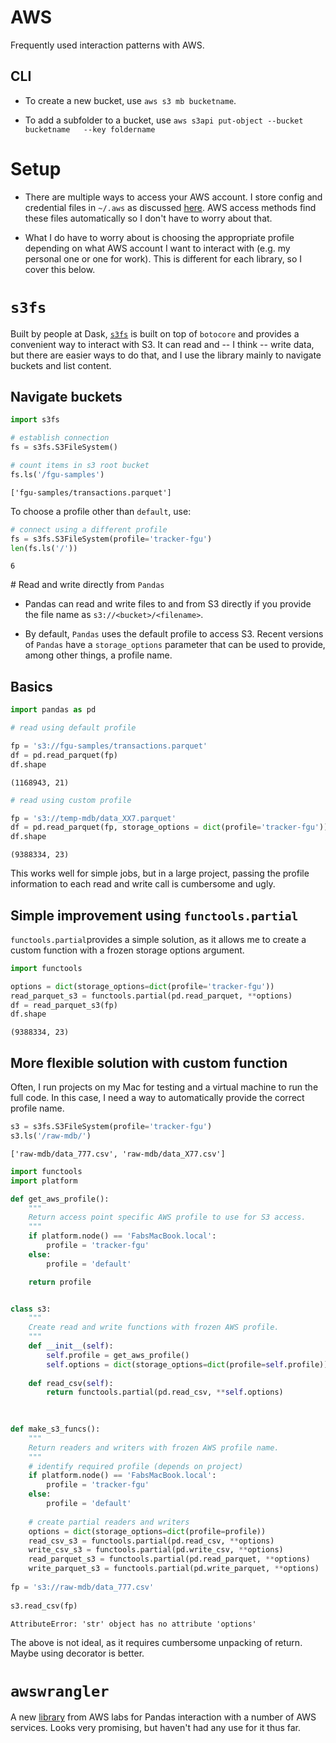 # AWS


Frequently used interaction patterns with AWS.

## CLI

-   To create a new bucket, use `aws s3 mb bucketname`.

-   To add a subfolder to a bucket, use `aws s3api put-object --bucket bucketname   --key foldername`

# Setup

-   There are multiple ways to access your AWS account. I store config and credential files in `~/.aws` as discussed [here](https://docs.aws.amazon.com/cli/latest/userguide/cli-configure-files.html). AWS access methods find these files automatically so I don't have to worry about that.

-   What I do have to worry about is choosing the appropriate profile depending on what AWS account I want to interact with (e.g. my personal one or one for work). This is different for each library, so I cover this below.

# `s3fs`

Built by people at Dask, [`s3fs`](https://github.com/dask/s3fs) is built on top of `botocore` and provides a convenient way to interact with S3. It can read and -- I think -- write data, but there are easier ways to do that, and I use the library mainly to navigate buckets and list content.

## Navigate buckets

``` python
import s3fs

# establish connection
fs = s3fs.S3FileSystem()

# count items in s3 root bucket
fs.ls('/fgu-samples')
```

    ['fgu-samples/transactions.parquet']

To choose a profile other than `default`, use:

``` python
# connect using a different profile
fs = s3fs.S3FileSystem(profile='tracker-fgu')
len(fs.ls('/'))
```

    6

# Read and write directly from `Pandas`

-   Pandas can read and write files to and from S3 directly if you provide the file name as `s3://<bucket>/<filename>`.

-   By default, `Pandas` uses the default profile to access S3. Recent versions of `Pandas` have a `storage_options` parameter that can be used to provide, among other things, a profile name.

## Basics

``` python
import pandas as pd

# read using default profile 

fp = 's3://fgu-samples/transactions.parquet'
df = pd.read_parquet(fp)
df.shape
```

    (1168943, 21)

``` python
# read using custom profile

fp = 's3://temp-mdb/data_XX7.parquet'
df = pd.read_parquet(fp, storage_options = dict(profile='tracker-fgu'))
df.shape
```

    (9388334, 23)

This works well for simple jobs, but in a large project, passing the profile information to each read and write call is cumbersome and ugly.

## Simple improvement using `functools.partial`

`functools.partial`provides a simple solution, as it allows me to create a custom function with a frozen storage options argument.

``` python
import functools

options = dict(storage_options=dict(profile='tracker-fgu'))
read_parquet_s3 = functools.partial(pd.read_parquet, **options)
df = read_parquet_s3(fp)
df.shape
```

    (9388334, 23)

## More flexible solution with custom function

Often, I run projects on my Mac for testing and a virtual machine to run the full code. In this case, I need a way to automatically provide the correct profile name.

``` python
s3 = s3fs.S3FileSystem(profile='tracker-fgu')
s3.ls('/raw-mdb/')
```

    ['raw-mdb/data_777.csv', 'raw-mdb/data_X77.csv']

``` python
import functools
import platform

def get_aws_profile():
    """
    Return access point specific AWS profile to use for S3 access.
    """
    if platform.node() == 'FabsMacBook.local':
        profile = 'tracker-fgu'
    else:
        profile = 'default'

    return profile


class s3:
    """
    Create read and write functions with frozen AWS profile.
    """
    def __init__(self):
        self.profile = get_aws_profile()
        self.options = dict(storage_options=dict(profile=self.profile))
        
    def read_csv(self):
        return functools.partial(pd.read_csv, **self.options)
    
    

def make_s3_funcs():
    """
    Return readers and writers with frozen AWS profile name.
    """
    # identify required profile (depends on project)
    if platform.node() == 'FabsMacBook.local':
        profile = 'tracker-fgu'
    else:
        profile = 'default'
        
    # create partial readers and writers
    options = dict(storage_options=dict(profile=profile))
    read_csv_s3 = functools.partial(pd.read_csv, **options)
    write_csv_s3 = functools.partial(pd.write_csv, **options)
    read_parquet_s3 = functools.partial(pd.read_parquet, **options)
    write_parquet_s3 = functools.partial(pd.write_parquet, **options)
    
fp = 's3://raw-mdb/data_777.csv'
    
s3.read_csv(fp)
```

    AttributeError: 'str' object has no attribute 'options'

The above is not ideal, as it requires cumbersome unpacking of return. Maybe using decorator is better.

# `awswrangler`

A new [library](https://github.com/awslabs/aws-data-wrangler) from AWS labs for Pandas interaction with a number of AWS services. Looks very promising, but haven't had any use for it thus far.

